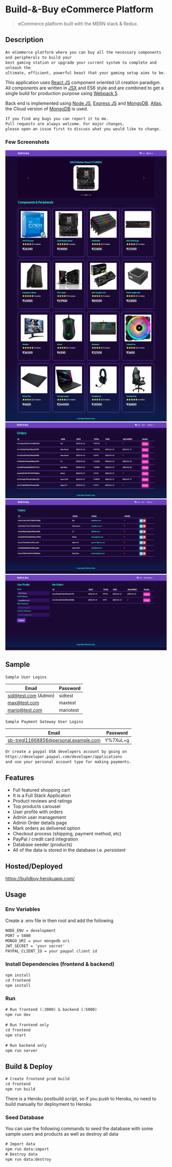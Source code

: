 # Build-&-Buy eCommerce Platform

> eCommerce platform built with the MERN stack & Redux.

## Description
```
An eCommerce platform where you can buy all the necessary components and peripherals to build your
best gaming station or upgrade your current system to complete and unleash the 
ultimate, efficient, powerful beast that your gaming setup aims to be.
```
This application uses [React JS](https://reactjs.org/docs/getting-started.html) component oriented UI creation paradigm. All components are written in [JSX](https://reactjs.org/docs/jsx-in-depth.html) and ES6 style and are
combined to get a single build for production purpose using [Webpack 5](https://webpack.js.org/concepts/).

Back end is implemented using [Node JS](https://nodejs.org/en/docs), [Express JS](https://expressjs.com/en/api.html) and [MongoDB](https://docs.mongodb.com/). [Atlas](https://www.mongodb.com/cloud/atlas), the _Cloud_ version of [MongoDB](https://docs.mongodb.com/) is used. 

```
If you find any bugs you can report it to me.
Pull requests are always welcome. For major changes, 
please open an issue first to discuss what you would like to change.
```

### Few Screenshots

![HomeScreen](/screenshots/home.png "HomeScreen")
![AdminOrderListScreen](/screenshots/orders.png "AdminOrdersListScreen")
![AdminUsersListScreen](/screenshots/3.png "AdminUsersListScreen")
![UserProfileScreen](/screenshots/4.png "UsersProfileScreen")

## Sample

```Sample User Logins```

| Email | Password  |
| -------- | --------- |
| sid@test.com (Admin) | sidtest |
| max@test.com | maxtest |
| mario@test.com | mariotest |


```Sample Payment Gateway User Logins```

| Email | Password  |
| -------- | --------- |
| sb-tregl11668856@personal.example.com | Y%7XuL+g |

```
Or create a paypal USA developers account by going on  https://developer.paypal.com/developer/applications
and use your personal account type for making payments.
```

## Features

- Full featured shopping cart
- It is a Full Stack Application
- Product reviews and ratings
- Top products carousel
- User profile with orders
- Admin user management
- Admin Order details page
- Mark orders as delivered option
- Checkout process (shipping, payment method, etc)
- PayPal / credit card integration
- Database seeder (products)
- All of the data is stored in the database i.e. <i>persistant</i>


## Hosted/Deployed

https://buildbuy.herokuapp.com/ 

## Usage

### Env Variables

Create a .env file in then root and add the following

```
NODE_ENV = development
PORT = 5000
MONGO_URI = your mongodb uri
JWT_SECRET = 'your secret'
PAYPAL_CLIENT_ID = your paypal client id
```

### Install Dependencies (frontend & backend)

```
npm install
cd frontend
npm install
```

### Run

```
# Run frontend (:3000) & backend (:5000)
npm run dev

# Run frontend only
cd frontend
npm start 

# Run backend only
npm run server
```

## Build & Deploy

```
# Create frontend prod build
cd frontend
npm run build
```

There is a Heroku postbuild script, so if you push to Heroku, no need to build manually for deployment to Heroku

### Seed Database

You can use the following commands to seed the database with some sample users and products as well as destroy all data

```
# Import data
npm run data:import
# Destroy data
npm run data:destroy
```
